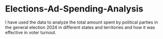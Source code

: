 # Elections-Ad-Spending-Analysis
I have used the data to analyze the total amount spent by political parties in the general election 2024 in different states and territories and how it was effective in voter turnout.
